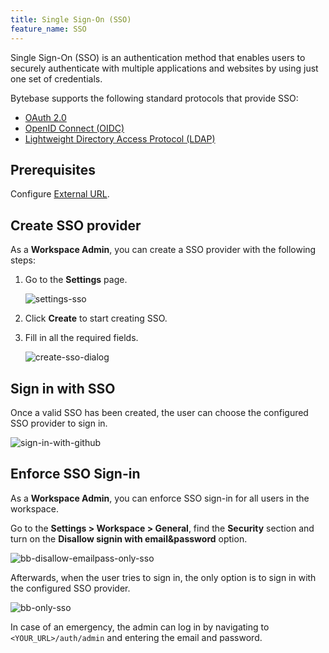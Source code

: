 ```yaml
---
title: Single Sign-On (SSO)
feature_name: SSO
---
```


Single Sign-On (SSO) is an authentication method that enables users to securely authenticate with multiple applications and websites by using just one set of credentials.

Bytebase supports the following standard protocols that provide SSO:

- [OAuth 2.0](/docs/administration/sso/oauth2)
- [OpenID Connect (OIDC)](/docs/administration/sso/oidc)
- [Lightweight Directory Access Protocol (LDAP)](/docs/administration/sso/ldap)

## Prerequisites

Configure [External URL](/docs/get-started/install/external-url).

## Create SSO provider

As a **Workspace Admin**, you can create a SSO provider with the following steps:

1. Go to the **Settings** page.

   ![settings-sso](/content/docs/administration/sso/settings-sso.webp)

2. Click **Create** to start creating SSO.
3. Fill in all the required fields.

   ![create-sso-dialog](/content/docs/administration/sso/create-sso-dialog.webp)

## Sign in with SSO

Once a valid SSO has been created, the user can choose the configured SSO provider to sign in.

![sign-in-with-github](/content/docs/administration/sso/sign-in-with-github.webp)

## Enforce SSO Sign-in

As a **Workspace Admin**, you can enforce SSO sign-in for all users in the workspace.

Go to the **Settings > Workspace > General**, find the **Security** section and turn on the **Disallow signin with email&password** option.

![bb-disallow-emailpass-only-sso](/content/docs/administration/sso/bb-disallow-emailpass-only-sso.webp)

Afterwards, when the user tries to sign in, the only option is to sign in with the configured SSO provider.

![bb-only-sso](/content/docs/administration/sso/bb-only-sso.webp)

In case of an emergency, the admin can log in by navigating to `<YOUR_URL>/auth/admin` and entering the email and password.
